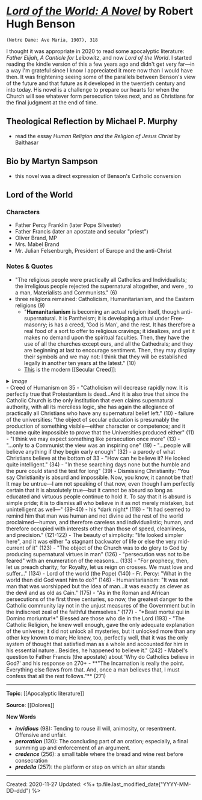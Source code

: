 # [*Lord of the World: A Novel*](https://www.amazon.com/Lord-World-Robert-Hugh-Benson/dp/0870612980/ref=sr_1_3?dchild=1&keywords=lord+of+the+world&qid=1606492849&sr=8-3) by Robert Hugh Benson

`(Notre Dame: Ave Maria, 1907), 318`

I thought it was appropriate in 2020 to read some apocalyptic literature: *Father Elijah*, *A Canticle for Leibowitz*, and now *Lord of the World*. I started reading the kindle version of this a few years ago and didn't get very far—in a way I'm grateful since I know I appreciated it more now than I would have then. It was frightening seeing some of the parallels between Benson's view of the future and that future as it developed in the twentieth century and into today. His novel is a challenge to prepare our hearts for when the Church will see whatever form persecution takes next, and as Christians for the final judgment at the end of time.

## Theological Reflection by Michael P. Murphy
- read the essay *Human Religion and the Religion of Jesus Christ* by Balthasar


## Bio by Martyn Sampson
- this novel was a direct expression of Benson's Catholic conversion


## Lord of the World

### Characters
- Father Percy Franklin (later Pope Silvester)
- Father Francis (later an apostate and secular "priest")
- Oliver Brand, MP
- Mrs. Mabel Brand
- Mr. Julian Felsenburgh, President of Europe and the anti-Christ

### Notes & Quotes
- "The religious people were practically all Catholics and Individualists; the irreligious people rejected the supernatural altogether, and were , to a man, Materialists and Communists." (6)
- three religions remained: Catholicism, Humanitarianism, and the Eastern religions (9)
  - "**Humanitarianism** is becoming an actual religion itself, though anti-supernatural. It is Pantheism; it is developing a ritual under Free-masonry; is has a creed, 'God is Man', and the rest. It has therefore a real food of a sort to offer to religious cravings; it idealizes, and yet it makes no demand upon the spiritual faculties. Then, they have the use of all the churches except ours, and all the Cathedrals; and they are beginning at last to encourage sentiment. Then, they may display their symbols and we may not: I think that they will be established legally in another ten years at the latest." (10)
  - [This](https://www.amazon.com/SIGNS-JUSTICE-Weather-Proof-Corrugated-Political/dp/B086QPX6WP/ref=mp_s_a_1_16?dchild=1&keywords=water+is+life+yard+sign&qid=1605491798&sprefix=water+is+life&sr=8-16) is the modern [[Secular Creed]]: 
<details>
 <summary><i>Image</i></summary>
	<img src="https://i.ebayimg.com/images/g/gGEAAOSwDaVfBbHZ/s-l500.png">
</details>
  - Creed of Humanism on 35
- "Catholicism will decrease rapidly now. It is perfectly true that Protestantism is dead...And it is also true that since the Catholic Church is the only institution that even claims supernatural authority, with all its merciless logic, she has again the allegiance of practically all Christians who have any supernatural belief left." (10)
- failure of the universities: "the object of secular education is presumably the production of something visible—either character or competence; and it became quite impossible to prove that the Universities produced either" (11)
- "I think we may expect something like persecution once more" (13)
- "...only to a Communist the view was an inspiring one" (19)
- "...people will believe anything if they begin early enough" (32)
- a parody of what Christians believe at the bottom of 33
- "How can he believe it? He looked quite intelligent." (34)
- "In these searching days none but the humble and the pure could stand the test for long" (39)
- Dismissing Christianity: "You say Christianity is absurd and impossible. Now, you know, it cannot be that! It may be untrue—I am not speaking of that now, even though I am perfectly certain that it is absolutely true—but it cannot be absurd so long as educated and virtuous people continue to hold it. To say that it is absurd is simple pride; it is to dismiss all who believe in it as not merely mistaken, but unintelligent as well—" (39-40)
- his *dark night* (118)
- "It had seemed to remind him that man was human and not divine ad the rest of the world proclaimed—human, and therefore careless and individualistic; human, and therefore occupied with interests other than those of speed, cleanliness, and precision." (121-122)
- The beauty of simplicity: "life looked simpler here", and it was either "a stagnant backwater of life or else the very mid-current of it" (123)
- "The object of the Church was to do glory to God by producing supernatural virtues in man" (126)
- "persecution was not to be feared" with an enumeration of the reasons... (133)
- "For prophecy, then, let us preach charity; for Royalty, let us reign on crosses. We must love and suffer..." (134)
- Lord of the world (the Pope) (140)
- Fr. Percy: "What in the world then did God want him to do?" (146)
- Humanitarianism: "It was not man that was worshipped but the Idea of man...it was exactly as clever as the devil and as old as Cain." (175)
- "As in the Roman and African persecutions of the first three centuries, so now, the greatest danger to the Catholic community lay not in the unjust measures of the Government but in the indiscreet zeal of the faithful themselves." (177)
- "*Beati mortui qui in Domino moriuntur!*" Blessed are those who die in the Lord (193)
- "The Catholic Religion, he knew well enough, gave the only adequate explanation of the universe; it did not unlock all mysteries, but it unlocked more than any other key known to man; He knew, too, perfectly well, that it was the only system of thought that satisfied man as a whole and accounted for him in his essential nature...Besides, he happened to believe it." (242)
- Mabel's question to Father Francis (the apostate) about 'Why do Catholics believe in God?' and his response on 270+
  - **"The Incarnation is really the point. Everything else flows from that. And, once a man believes that, I must confess that all the rest follows."** (271)

--- 
**Topic**: [[Apocalyptic literature]]

**Source**: [[Dolores]]

**New Words**
- ***invidious*** (98): Tending to rouse ill will, animosity, or resentment. Offensive and unfair.
- ***peroration*** (130): The concluding part of an oration; especially, a final summing up and enforcement of an argument.
- ***credence*** (256): a small table where the bread and wine rest before consecration
- ***predella*** (257): the platform or step on which an altar stands

---
Created: 2020-11-27
Updated: <%+ tp.file.last_modified_date("YYYY-MM-DD-ddd") %>
